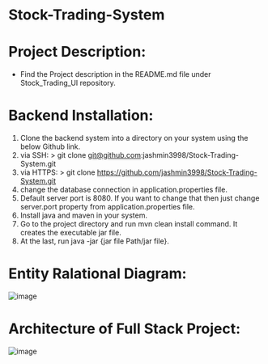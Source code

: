 # Stock-Trading-System

# Project Description:
- Find the Project description in the README.md file under Stock_Trading_UI repository.

# Backend Installation:

1.	Clone the backend system into a directory on your system using the below Github link.
2.	via SSH: > git clone git@github.com:jashmin3998/Stock-Trading-System.git 
3.	via HTTPS: > git clone https://github.com/jashmin3998/Stock-Trading-System.git 
4.	change the database connection in application.properties file.
5.	Default server port is 8080. If you want to change that then just change server.port property from application.properties file.
6.	Install java and maven in your system.
7.	Go to the project directory and run mvn clean install command. It creates the executable jar file.
8.	At the last, run java -jar {jar file Path/jar file}.

# Entity Ralational Diagram:

![image](https://user-images.githubusercontent.com/90228721/161124328-f3d69275-b426-47f3-9f88-66d554158eb8.png)

# Architecture of Full Stack Project:

![image](https://user-images.githubusercontent.com/90228721/161124275-a4f81e1b-710b-4a55-827a-08d9adc7f4b8.png)
